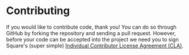 Contributing
============

If you would like to contribute code, thank you! You can do so through
GitHub by forking the repository and sending a pull request. However,
before your code can be accepted into the project we need you to sign Square's (super
simple) [Individual Contributor License Agreement (CLA)][1].

[1]: https://spreadsheets.google.com/spreadsheet/viewform?formkey=dDViT2xzUHAwRkI3X3k5Z0lQM091OGc6MQ&ndplr=1
